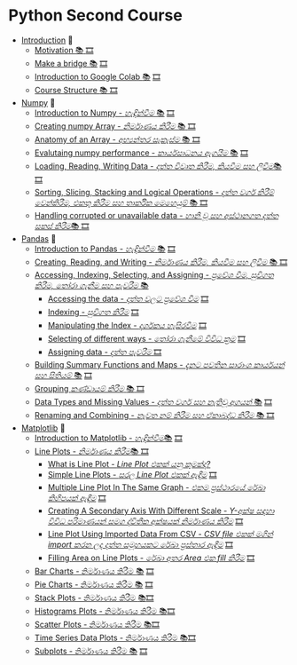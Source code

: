 # Python Second Course 

* [Introduction](#introduction) :dart:
  * [Motivation :books:
](#motivation) [🎞️]()
  * [Make a bridge :books:](#make-a-bridge) [🎞️]()
  * [Introduction to Google Colab :books:](#introduction-to-google-colab) [🎞️]()
  * [Course Structure :books: ](#course-structure) [🎞️]()
* [Numpy](#numpy) :dart:
  * [Introduction to Numpy - _හැඳින්වීම_ :books:](#introduction-to-numpy) [🎞️]()
  * [Creating numpy Array - _නිර්මාණය කිරීම_ :books: ](#using-the-library) [🎞️]()
  * [Anatomy of an Array - _අභ්‍යන්තර සැකැස්ම_ :books: ](#anatomy-of-an-array) [🎞️]()
  * [Evalutaing numpy performance - _කාර්යසාධනය ඇගයීම_ :books:](#operations-and-performance) [🎞️]()
  * [Loading, Reading, Writing Data - _දත්ත විවෘත කිරීම, කියවීම සහ ලිවීම_:books: ](#basic-operations) [🎞️]()
  * [Sorting, Slicing, Stacking and Logical Operations - _දත්ත වර්ග කිරීම් වෙන්කිරීම, එකතු කිරීම සහ තාර්කික මෙහෙයුම්_ :books: ](#corrupted-or-not-available-data) [🎞️]()
  * [Handling corrupted or unavailable data - _හානි වූ සහ අස්ථානගත දත්ත සකස් කිරීම_:books: ](#basic-operations) [🎞️]()
* [Pandas](#pandas) :dart:
  * [Introduction to Pandas - _හැඳින්වීම_ :books:](#introduction-to-pandas) [🎞️]()
  * [Creating, Reading, and Writing - _නිර්මාණය කිරීම, කියවීම සහ ලිවීම_ :books: ](#creating-reading-and-writing) [🎞️]()
  * [Accessing, Indexing, Selecting, and Assigning - _ප්‍රවේශ වීම, සුචිගත කිරීම, තෝරා ගැනීම සහ පැවරීම_  :books:](#accessing-indexing-selecting-and-assigning)
      * [Accessing the data - _දත්ත වලට ප්‍රවේශ වීම_](#accessing-the-data) [🎞️]()
      * [Indexing - _සුචිගත කිරීම_](#indexing) [🎞️]()
      * [Manipulating the Index - _දර්ශකය හැසිරවීම_](#manipulation-the-index) [🎞️]()
      * [Selecting of different ways - _තෝරා ගැනීමේ විවිධ ක්‍රම_](#selecting-of-different-ways) [🎞️]()
      * [Assigning data - _දත්ත පැවරීම_ ](#assigning-data) [🎞️]()
  * [Building Summary Functions and Maps - _දැනට පවතින සාරාංශ කාර්යයන් සහ සිතියම්_ :books:](#building-summary-functions-and-maps) [🎞️]()
  * [Grouping _කණ්ඩායම් කිරීම_ :books: ](#grouping) [🎞️]()
  * [Data Types and Missing Values - _දත්ත වර්ග සහ නැතිවූ අගයන්_ :books:](#data-types-and-missing-values) [🎞️]()
  * [Renaming and Combining - _නැවත නම් කිරීම සහ ඒකාබද්ධ කිරීම_ :books: ](#renaming-and-combining) [🎞️]()
* [Matplotlib](#matplotlib) :dart:
  * [Introduction to Matplotlib - _හැඳින්වීම_:books:](#introduction-to-matplotlib) [🎞️]()
  * [Line Plots - _නිර්මාණය කිරීම_:books: ](#line-plots) [🎞️]()
    * [What is Line Plot - _Line Plot එකක් යනු කුමක්ද?_](#what-is-line-plot)
    * [Simple Line Plots - _සරල Line Plot එකක් ඇඳීම_](#simple-line-plots) [🎞️]()
    * [Multiple Line Plot In The Same Graph - _එකම ප්‍රස්ථාරයේ රේඛා කිහිපයක් ඇඳීම_](#multiple-line-plot-in-the-same-graph) [🎞️]()
    * [Creating A Secondary Axis With Different Scale - _Y-අක්ෂ සඳහා විවිධ පරිමාණයන් සමග ද්විතීක අක්ෂයක් නිර්මාණය කිරීම_](#creating-a-secondary-axis-with-different-scale) [🎞️]()
    * [Line Plot Using Imported Data From CSV -  _CSV file එකක් මගින් import කරන ලද දත්ත සමූහයකට රේඛා ප්‍රස්තාර ඇඳීම_](#line-plot-using-imported-data-from-csv) [🎞️]()
    * [Filling Area on Line Plots - _රේඛා අතර Area එක fill කිරීම_](#filling-area-on-line-plots) [🎞️]()
  * [Bar Charts - නිර්මාණය කිරීම :books:](#bar-charts) [🎞️]()
  * [Pie Charts - නිර්මාණය කිරීම :books:](#pie-charts) [🎞️]()
  * [Stack Plots - නිර්මාණය කිරීම :books:](#stack-plots)[🎞️]()
  * [Histograms Plots - නිර්මාණය කිරීම :books:](#histogram-plots)[🎞️]()
  * [Scatter Plots - නිර්මාණය කිරීම :books:](#scatter-plots)[🎞️]()
  * [Time Series Data Plots - නිර්මාණය කිරීම :books:](#time-series-data-plots)[🎞️]()
  * [Subplots - නිර්මාණය කිරීම :books:](#subplots) [🎞️]()


